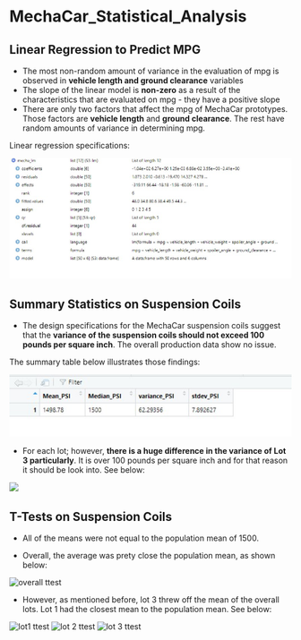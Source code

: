 # MechaCar_Statistical_Analysis


## Linear Regression to Predict MPG
- The most non-random amount of variance in the evaluation of mpg is observed in **vehicle length and ground clearance** variables     
- The slope of the linear model is **non-zero** as a result of the characteristics that are evaluated on mpg - they have a positive slope
- There are only two factors that affect the mpg of MechaCar prototypes. Those factors are **vehicle length** and **ground clearance**. The rest have random amounts of variance in determining mpg.

Linear regression specifications:

![](Linear%20Regression%20Deliverable%201.jpg)

## Summary Statistics on Suspension Coils

- The design specifications for the MechaCar suspension coils suggest that the **variance of the suspension coils should not exceed 100 pounds per square inch**. The overall production data show no issue. 
    
The summary table below illustrates those findings:

![](total_summary%20Deliv%202.jpg)
   

- For each lot; however, **there is a huge difference in the variance of Lot 3 particularly**. It is over 100 pounds per square inch and for that reason it should be look into. See below:

![](main/lot_summary.jpg)
    

## T-Tests on Suspension Coils

- All of the means were not equal to the population mean of 1500.

 - Overall, the average was prety close the population mean, as shown below:

![overall ttest](https://user-images.githubusercontent.com/104734224/190880367-e4b06882-74e2-4e00-9652-74911d4747b7.png)

  - However, as mentioned before, lot 3 threw off the mean of the overall lots. Lot 1 had the closest mean to the population mean. See below:

  
  ![lot1 ttest](https://user-images.githubusercontent.com/104734224/190880411-0f1de9be-54ab-492e-a3a5-202dbe42619b.png)
  ![lot 2 ttest](https://user-images.githubusercontent.com/104734224/190880417-5f1831a8-260f-4f2a-b806-4e57a80113e4.png)
  ![lot 3 ttest](https://user-images.githubusercontent.com/104734224/190880429-dcee5228-4c1d-43c0-9d9f-db95ecaf478b.png)

